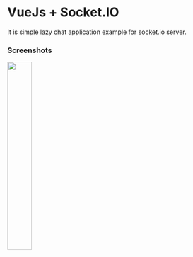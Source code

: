 # VueJs + Socket.IO

It is simple lazy chat application example for socket.io server.

### Screenshots

<img src="https://github.com/zivaaa/just_my_tips/blob/master/WEB_PAGES/_SAMPLE_APPS/vue_chat/screenshots/scr1.png" width="33%">
